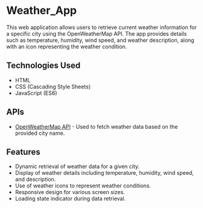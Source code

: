 # Weather_App

This web application allows users to retrieve current weather information for a specific city using the OpenWeatherMap API. The app provides details such as temperature, humidity, wind speed, and weather description, along with an icon representing the weather condition.

## Technologies Used

- HTML
- CSS (Cascading Style Sheets)
- JavaScript (ES6)

## APIs

- [OpenWeatherMap API](https://openweathermap.org/api) - Used to fetch weather data based on the provided city name.

## Features

- Dynamic retrieval of weather data for a given city.
- Display of weather details including temperature, humidity, wind speed, and description.
- Use of weather icons to represent weather conditions.
- Responsive design for various screen sizes.
- Loading state indicator during data retrieval.

